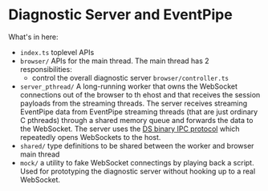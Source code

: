# Diagnostic Server and EventPipe

What's in here:

- `index.ts` toplevel APIs
- `browser/` APIs for the main thread. The main thread has 2 responsibilities:
  - control the overall diagnostic server `browser/controller.ts`
- `server_pthread/` A long-running worker that owns the WebSocket connections out of the browser to th ehost and that receives the session payloads from the streaming threads.  The server receives streaming EventPipe data from
EventPipe streaming threads (that are just ordinary C pthreads) through a shared memory queue and forwards the data to the WebSocket.  The server uses the [DS binary IPC protocol](https://github.com/dotnet/diagnostics/blob/main/documentation/design-docs/ipc-protocol.md) which repeatedly opens WebSockets to the host.
- `shared/` type definitions to be shared between the worker and browser main thread
- `mock/` a utility to fake WebSocket connectings by playing back a script.  Used for prototyping the diagnostic server without hooking up to a real WebSocket.
